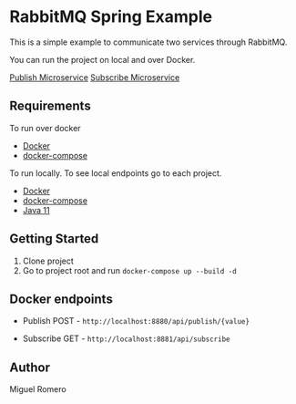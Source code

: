 # RabbitMQ Spring Example

This is a simple example to communicate two services through RabbitMQ.

You can run the project on local and over Docker.

[Publish Microservice](publish-ms/README.md)
[Subscribe Microservice](subscribe-ms/README.md)

## Requirements

To run over docker

* [Docker](https://www.docker.com/)
* [docker-compose](https://docs.docker.com/compose/)

To run locally. To see local endpoints go to each project.

* [Docker](https://www.docker.com/)
* [docker-compose](https://docs.docker.com/compose/)
* [Java 11](https://www.oracle.com/co/java/technologies/javase/jdk11-archive-downloads.html)

## Getting Started

1. Clone project
2. Go to project root and run `docker-compose up --build -d`

## Docker endpoints

* Publish
POST - `http://localhost:8880/api/publish/{value}`

* Subscribe
GET - `http://localhost:8881/api/subscribe`

## Author

Miguel Romero
